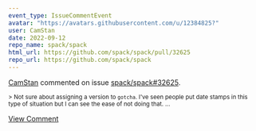 ```yaml
---
event_type: IssueCommentEvent
avatar: "https://avatars.githubusercontent.com/u/12384825?"
user: CamStan
date: 2022-09-12
repo_name: spack/spack
html_url: https://github.com/spack/spack/pull/32625
repo_url: https://github.com/spack/spack
---
```


<a href='https://github.com/CamStan' target='_blank'>CamStan</a> commented on issue <a href='https://github.com/spack/spack/pull/32625' target='_blank'>spack/spack#32625</a>.

<small>> Not sure about assigning a version to `gotcha`. I've seen people put date stamps in this type of situation but I can see the ease of not doing that....</small>

<a href='https://github.com/spack/spack/pull/32625' target='_blank'>View Comment</a>